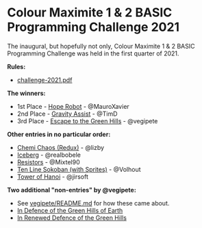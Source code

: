 # Colour Maximite 1 & 2 BASIC Programming Challenge 2021

The inaugural, but hopefully not only, Colour Maximite 1 & 2 BASIC Programming Challenge was held in the first quarter of 2021.

**Rules:**

 - [challenge-2021.pdf](https://github.com/thwill1000/cmm2-basic-challenge/tree/main/2021/challenge-2021.pdf)

**The winners:**

 - 1st Place - [Hope Robot](https://github.com/thwill1000/cmm2-basic-challenge/tree/main/2021/mauro-xavier) - @MauroXavier
 - 2nd Place - [Gravity Assist](https://github.com/thwill1000/cmm2-basic-challenge/tree/main/2021/timd) - @TimD
 - 3rd Place - [Escape to the Green Hills](https://github.com/thwill1000/cmm2-basic-challenge/tree/main/2021/vegipete) - @vegipete
 
 **Other entries in no particular order:**
 
 - [Chemi Chaos (Redux)](https://github.com/thwill1000/cmm2-basic-challenge/tree/main/2021/lizby) - @lizby
 - [Iceberg](https://github.com/thwill1000/cmm2-basic-challenge/tree/main/2021/realbobele) - @realbobele
 - [Resistors](https://github.com/thwill1000/cmm2-basic-challenge/tree/main/2021/mixtel90) - @Mixtel90
 - [Ten Line Sokoban (with Sprites)](https://github.com/thwill1000/cmm2-basic-challenge/tree/main/2021/volhout) - @Volhout
 - [Tower of Hanoi](https://github.com/thwill1000/cmm2-basic-challenge/tree/main/2021/jirsoft) - @jirsoft
 
**Two additional "non-entries" by @vegipete:**

 - See [vegipete/README.md](https://github.com/thwill1000/cmm2-basic-challenge/tree/main/2021/vegipete) for how these came about.
 - [In Defence of the Green Hills of Earth](https://github.com/thwill1000/cmm2-basic-challenge/tree/main/2021/vegipete/extra/GreenHills1.bas)
 - [In Renewed Defence of the Green Hills](https://github.com/thwill1000/cmm2-basic-challenge/tree/main/2021/vegipete/extra/GreenHills2.bas)
